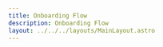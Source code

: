 ```yaml
---
title: Onboarding Flow
description: Onboarding Flow
layout: ../../../layouts/MainLayout.astro
---
```

